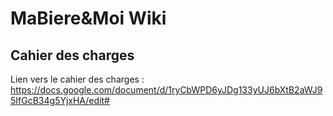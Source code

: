 # MaBiere&Moi Wiki

## Cahier des charges

Lien vers le cahier des charges :
https://docs.google.com/document/d/1ryCbWPD6yJDg133yUJ6bXtB2aWJ95IfGcB34g5YjxHA/edit#

